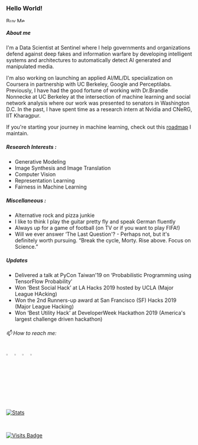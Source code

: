 ### Hello World!
<a href="https://www.buymeacoffee.com/niladridutt" target="_blank"><img src="https://cdn.buymeacoffee.com/buttons/default-orange.png" alt="Buy Me A Coffee" style="height: 12px !important;width: 54px !important;" ></a>


  
##### About me 
I'm a Data Scientist at Sentinel where I help governments and organizations defend against deep fakes and information warfare by developing intelligent systems and architectures to automatically detect AI generated and manipulated media.

I'm also working on launching an applied AI/ML/DL specialization on Coursera in partnership with UC Berkeley, Google and Perceptilabs. Previously, I have had the good fortune of working with Dr.Brandie Nonnecke at UC Berkeley at the intersection of machine learning and social network analysis where our work was presented to senators in Washington D.C. In the past, I have spent time as a research intern at Nvidia and CNeRG, IIT Kharagpur.

If you're starting your journey in machine learning, check out this [roadmap](https://github.com/niladridutt/McCarthy-AI-Roadmap) I maintain.

##### Research Interests :

- Generative Modeling
- Image Synthesis and Image Translation
- Computer Vision
- Representation Learning
- Fairness in Machine Learning

##### Miscellaneous :

- Alternative rock and pizza junkie
- I like to think I play the guitar pretty fly and speak German fluently
- Always up for a game of football (on TV or if you want to play FIFA!)
- Will we ever answer ‘The Last Question'? - Perhaps not, but it's definitely worth pursuing. “Break the cycle, Morty. Rise above. Focus on Science.”

##### Updates
- Delivered a talk at PyCon Taiwan'19 on ‘Probabilistic Programming using TensorFlow Probability’
- Won ‘Best Social Hack’ at LA Hacks 2019 hosted by UCLA (Major League HAcking)
- Won the 2nd Runners-up award at San Francisco (SF) Hacks 2019 (Major League Hacking)
- Won ‘Best Utility Hack’ at DeveloperWeek Hackathon 2019 (America's largest challenge driven hackathon)
  
###### 📫 How to reach me:   
[<img src="https://img.icons8.com/color/48/000000/twitter.png" width="3.5%"/>](https://twitter.com/dutt_niladri)
[<img src="https://img.icons8.com/color/48/000000/linkedin.png" width="3.5%"/>](https://www.linkedin.com/in/niladridutt/)
[<img src="https://img.icons8.com/fluent/48/000000/instagram-new.png" width="3.5%"/>](https://www.instagram.com/niladridutt/)
<a href="mailto:niladrishekhardutt@gmail.com"> <img src="https://img.icons8.com/fluent/48/000000/gmail.png" width="3.5%"/> </a>
  
  
[![Stats](https://github-readme-stats.vercel.app/api?username=niladridutt&show_icons=true&theme=radical)](https://github-readme-stats.vercel.app/api?username=niladridutt&show_icons=true&theme=radical)

<br>

[![Visits Badge](https://badges.pufler.dev/visits/niladridutt/niladridutt)](https://badges.pufler.dev/niladridutt/niladridutt)

